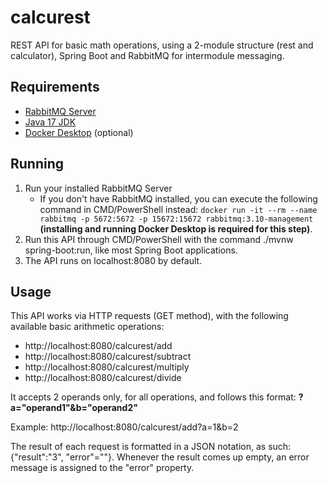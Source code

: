 # calcurest
REST API for basic math operations, using a 2-module structure (rest and calculator), Spring Boot and RabbitMQ for intermodule messaging.


## Requirements
- [RabbitMQ Server](https://www.rabbitmq.com/download.html)
- [Java 17 JDK](https://www.oracle.com/java/technologies/javase/jdk17-archive-downloads.html)
- [Docker Desktop](https://docs.docker.com/desktop/windows/install/) (optional)

## Running
1. Run your installed RabbitMQ Server
   - If you don't have RabbitMQ installed, you can execute the following command in CMD/PowerShell instead: `docker run -it --rm --name rabbitmq -p 5672:5672 -p 15672:15672 rabbitmq:3.10-management` **(installing and running Docker Desktop is required for this step)**.
2. Run this API through CMD/PowerShell with the command ./mvnw spring-boot:run, like most Spring Boot applications.
3. The API runs on localhost:8080 by default.

## Usage
This API works via HTTP requests (GET method), with the following available basic arithmetic operations:

- http://localhost:8080/calcurest/add
- http://localhost:8080/calcurest/subtract
- http://localhost:8080/calcurest/multiply
- http://localhost:8080/calcurest/divide

It accepts 2 operands only, for all operations, and follows this format: **?a="operand1"&b="operand2"**

Example: http://localhost:8080/calcurest/add?a=1&b=2

The result of each request is formatted in a JSON notation, as such: {"result":"3", "error"=""}. Whenever the result comes up empty, an error message is assigned to the "error" property.
